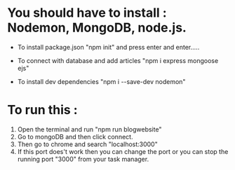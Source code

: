 # You should have to install : Nodemon, MongoDB, node.js.

* To install package.json
  "npm init" and press enter and enter.....

* To connect with database and add articles
  "npm i express mongoose ejs"

* To install dev dependencies
  "npm i --save-dev nodemon"

# To run this :
1. Open the terminal and run "npm run blogwebsite"
2. Go to mongoDB and then click connect.
3. Then go to chrome and search "localhost:3000"
4. If this port does't work then you can change the port or you can stop the running port "3000" from your task manager.
